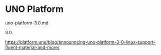 # UNO Platform 

uno-platform-3.0.md

3.0.

https://platform.uno/blog/announncing-uno-platform-3-0-linux-support-fluent-material-and-more/

